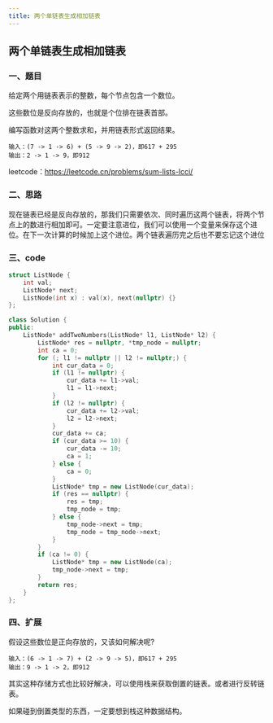 ```yaml
---
title: 两个单链表生成相加链表
---
```


## 两个单链表生成相加链表

### 一、题目

给定两个用链表表示的整数，每个节点包含一个数位。

这些数位是反向存放的，也就是个位排在链表首部。

编写函数对这两个整数求和，并用链表形式返回结果。

```
输入：(7 -> 1 -> 6) + (5 -> 9 -> 2)，即617 + 295
输出：2 -> 1 -> 9，即912
```

leetcode：https://leetcode.cn/problems/sum-lists-lcci/

### 二、思路

现在链表已经是反向存放的，那我们只需要依次、同时遍历这两个链表，将两个节点上的数进行相加即可。一定要注意进位，我们可以使用一个变量来保存这个进位。在下一次计算的时候加上这个进位。两个链表遍历完之后也不要忘记这个进位

### 三、code

```c++
struct ListNode {
    int val;
    ListNode* next;
    ListNode(int x) : val(x), next(nullptr) {}
};

class Solution {
public:
    ListNode* addTwoNumbers(ListNode* l1, ListNode* l2) {
        ListNode* res = nullptr, *tmp_node = nullptr;
        int ca = 0;
        for (; l1 != nullptr || l2 != nullptr;) {
            int cur_data = 0;
            if (l1 != nullptr) {
                cur_data += l1->val;
                l1 = l1->next;
            }
            if (l2 != nullptr) {
                cur_data += l2->val;
                l2 = l2->next;
            }
            cur_data += ca;
            if (cur_data >= 10) {
                cur_data -= 10;
                ca = 1;
            } else {
                ca = 0;
            }
            ListNode* tmp = new ListNode(cur_data);
            if (res == nullptr) {
                res = tmp;
                tmp_node = tmp;
            } else {
                tmp_node->next = tmp;
                tmp_node = tmp_node->next;
            }
        }
        if (ca != 0) {
            ListNode* tmp = new ListNode(ca);
            tmp_node->next = tmp;
        }
        return res;
    }
};
```

### 四、扩展

假设这些数位是正向存放的，又该如何解决呢?

```
输入：(6 -> 1 -> 7) + (2 -> 9 -> 5)，即617 + 295
输出：9 -> 1 -> 2，即912
```

其实这种存储方式也比较好解决，可以使用栈来获取倒置的链表。或者进行反转链表。

如果碰到倒置类型的东西，一定要想到栈这种数据结构。